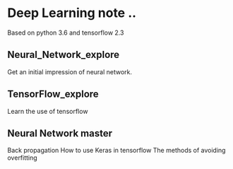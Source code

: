 # Deep Learning note ..

Based on python 3.6 and tensorflow 2.3

## Neural_Network_explore

Get an initial impression of neural network. 

## TensorFlow_explore

Learn the use of tensorflow

## Neural Network master

Back propagation
How to use Keras in tensorflow
The methods of avoiding overfitting

